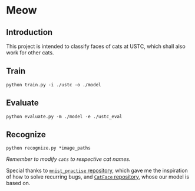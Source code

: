 # Meow
## Introduction
This project is intended to classify faces of cats at USTC, which shall also work for other cats.

## Train
`python train.py -i ./ustc -o ./model`

## Evaluate
`python evaluate.py -m ./model -e ./ustc_eval`

## Recognize
`python recognize.py *image_paths`

_Remember to modify `cats` to respective cat names._

Special thanks to [`mnist_practise` repository](https://github.com/gao329700254/mnist_practise), which gave me the inspiration of how to solve recurring bugs, and [`CatFace` repository](https://github.com/El-Chiang/CatFace), whose our model is based on.
